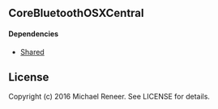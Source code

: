 ## CoreBluetoothOSXCentral

#### Dependencies

- [Shared][]

## License

Copyright (c) 2016 Michael Reneer. See LICENSE for details.

[Shared]: http://github.com/michaelreneer/Shared "Shared"
